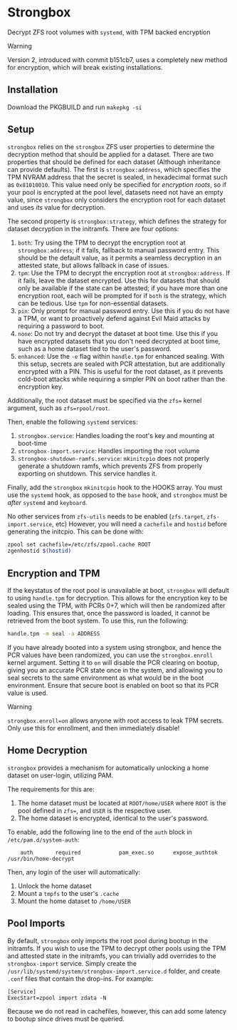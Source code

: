 # Strongbox

 Decrypt ZFS root volumes with `systemd`, with TPM backed encryption

 > [!warning]
 > Version 2, introduced with commit b151cb7, uses a completely new method for encryption, which will break existing installations.

## Installation

Download the PKGBUILD and run `makepkg -si`

## Setup

`strongbox` relies on the `strongbox` ZFS user properties to determine the decryption method that should be applied for a dataset. There are two properties that should be defined for each dataset (Although inheritance can provide defaults). The first is `strongbox:address`, which specifies the TPM NVRAM address that the secret is sealed, in hexadecimal format such as `0x81010010`. This value need only be specified for *encryption roots*, so if your pool is encrypted at the pool level, datasets need not have an empty value, since `strongbox` only considers the encryption root for each dataset and uses *its* value for decryption.

The second property is `strongbox:strategy`, which defines the strategy for dataset decryption in the initramfs. There are four options:

1. `both`: Try using the TPM to decrypt the encryption root at `strongbox:address`; if it fails, fallback to manual password entry. This should be the default value, as it permits a seamless decryption in an attested state, but allows fallback in case of issues.
2. `tpm`: Use the TPM to decrypt the encryption root at `strongbox:address`. If it fails, leave the dataset encrypted. Use this for datasets that should only be available if the state can be attested; if you have more than one encryption root, each will be prompted for if `both` is the strategy, which can be tedious. Use `tpm` for non-essential datasets.
3. `pin`: Only prompt for manual password entry. Use this if you do not have a TPM, or want to proactively defend against Evil Maid attacks by requiring a password to boot.
4. `none`: Do not try and decrypt the dataset at boot time. Use this if you have encrypted datasets that you don't need decrypted at boot time, such as a home dataset tied to the user's password.
5. `enhanced`: Use the `-e` flag within `handle.tpm` for enhanced sealing. With this setup, secrets are sealed with PCR attestation, but are additionally encrypted with a PIN. This is useful for the root dataset, as it prevents cold-boot attacks while requiring a simpler PIN on boot rather than the encryption key.

Additionally, the root dataset must be specified via the `zfs=` kernel argument, such as `zfs=rpool/root`.

Then, enable the following `systemd` services:

1. `strongbox.service`: Handles loading the root's key and mounting at boot-time
2. `strongbox-import.service`: Handles importing the root volume
3. `strongbox-shutdown-ramfs.service`: `mkinitcpio` does not properly generate a shutdown ramfs, which prevents ZFS from properly exporting on shutdown. This service handles it.

Finally, add the `strongbox` `mkinitcpio` hook to the HOOKS array. You must use the `systemd` hook, as opposed to the `base` hook, and `strongbox` must be *after* `systemd` and `keyboard`.

No other services from `zfs-utils` needs to be enabled (`zfs.target`, `zfs-import.service`, etc) However, you will need a `cachefile` and `hostid` before generating the initcpio. This can be done with:

```bash
zpool set cachefile=/etc/zfs/zpool.cache ROOT
zgenhostid $(hostid)
```

## Encryption and TPM

If the keystatus of the root pool is unavailable at boot, `strongbox` will default to using `handle.tpm` for decryption. This allows for the encryption key to be sealed using the TPM, with PCRs 0+7, which will then be randomized after loading. This ensures that, once the password is loaded, it cannot be retrieved from the boot system. To use this, run the following:

```bash
handle.tpm -m seal -a ADDRESS
```

If you have already booted into a system using strongbox, and hence the PCR values have been randomized, you can use the `strongbox.enroll` kernel argument. Setting it to `on` will disable the PCR clearing on bootup, giving you an accurate PCR state once in the system, and allowing you to seal secrets to the same environment as what would be in the boot environment. Ensure that secure boot is enabled on boot so that its PCR value is used.

> [!warning]
> `strongbox.enroll=on` allows anyone with root access to leak TPM secrets. Only use this for enrollment, and then immediately disable!

## Home Decryption

`strongbox` provides a mechanism for automatically unlocking a home dataset on user-login, utilizing PAM.

The requirements for this are:

1. The home dataset must be located at `ROOT/home/USER` where `ROOT` is the pool defined in `zfs=`, and `USER` is the respective user.
2. The home dataset is encrypted, identical to the user's password.

To enable, add the following line to the end of the `auth` block in `/etc/pam.d/system-auth`:

```
    auth       required		       pam_exec.so 	    expose_authtok  /usr/bin/home-decrypt
```

Then, any login of the user will automatically:

1. Unlock the home dataset
2. Mount a `tmpfs` to the user's `.cache`
3. Mount the home dataset to `/home/USER`

## Pool Imports

By default, `strongbox` only imports the root pool during bootup in the initramfs. If you wish to use the TPM to decrypt other pools using the TPM and attested state in the initramfs, you can trivially add overrides to the `strongbox-import` service. Simply create the `/usr/lib/systemd/system/strongbox-import.service.d` folder, and create `.conf` files that contain the drop-ins. For example:

```
[Service]
ExecStart=zpool import zdata -N
```

Because we do not read in cachefiles, however, this can add some latency to bootup since drives must be queried.
